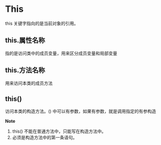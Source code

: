 # This

this 关键字指向的是当前对象的引用。


## this.属性名称

指的是访问类中的成员变量，用来区分成员变量和局部变量

## this.方法名称

用来访问本类的成员方法

## this()

访问本类的构造方法。() 中可以有参数，如果有参数，就是调用指定的有参构造

**Note**

1. this() 不能在普通方法中，只能写在构造方法中。
2. 必须是构造方法中的第一条语句。

